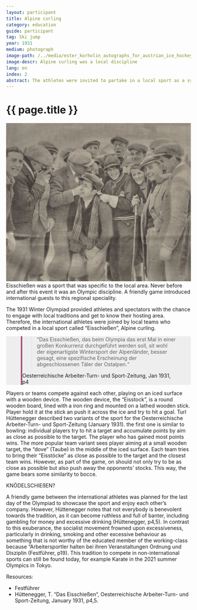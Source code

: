 ```yaml
---
layout: participant
title: Alpine curling
category: education
guide: participant
tag: Ski jump
year: 1931
medium: photograph
image-path: /../media/ester_korholin_autographs_for_austrian_ice_hockey.png
image-descr: Alpine curling was a local discipline
lang: en
index: 2
abstract: The athletes were invited to partake in a local sport as a symbol of international friendship, Alpine curling.
---
```

<div class="infotext">
  <h1  id="title">{{ page.title }}</h1>
  <div class="grid-item" id="exhibit-image"><img src="/../media/ester_korholin_autographs_for_austrian_ice_hockey.png" class="img-fluid" alt="Alpine curling was a local discipline">Eisschießen was a sport that was specific to the local area. Never before and after this event it was an Olympic discipline. A friendly game introduced international guests to this regional speciality.</div>
  <p>The 1931 Winter Olympiad provided athletes and spectators with the chance to engage with local traditions and get to know their hosting area. Therefore, the international athletes were joined by local teams who competed in a local sport called “Eisschießen”, Alpine curling.</p>
  <section class="vh-50" style="background-color: #eee;">
    <div class="container py-sm-5 h-50">
      <div class="row d-flex align-items-center h-20">
        <div class="col col-md-9 mb-3 mb-md-1">
          <figure class="bg-white p-3 rounded" style="border-left: .25rem solid #a34e78;">
            <blockquote class="blockquote pb-2">
              <p class="inlinequote">“Das Eisschießen, das beim Olympia das erst Mal in einer großen Konkurrenz durchgeführt werden soll, sit wohl der eigenartigste Wintersport der Alpenländer, besser gesagt, eine spezifische Erscheinung der abgeschlossenen Täler der Ostalpen.“
              </p>
            </blockquote>
          <figcaption class="blockquote-footer mb-0 font-italic">
            <span class="source">Oesterreichische Arbeiter-Turn- und Sport-Zeitung</span>, Jan 1931, p4
          </figcaption>
          </figure>
        </div>
      </div>
    </div>
  </section>
  <p>Players or teams compete against each other, playing on an iced surface with a wooden device. The wooden device, the “Eisstock”, is a round wooden board, lined with a iron ring and mounted on a lathed wooden stick. Player hold it at the stick an push it across the ice and try to hit a goal. Turl Hüttenegger described two variants of the sport for the Oesterreichische Arbeiter-Turn- und Sport-Zeitung (January 1931). the first one is similar to bowling: individual players try to hit a target and accumulate points by aim as close as possible to the target. The player who has gained most points wins. The more popular team variant sees player aiming at a small wooden target, the “dove” (Taube) in the middle of the iced surface. Each team tries to bring their “Eisstöcke” as close as possible to the target and the closest team wins. However, as part of the game, on should not only try to be as close as possible but also push away the opponents’ stocks. This way, the game bears some similarity to bocce.</p>
  KNÖDELSCHIEßEN?
  <p>A friendly game between the international athletes was planned for the last day of the Olympiad to showcase the sport and enjoy each other’s company. However, Hüttenegger notes that not everybody is benevolent towards the tradition, as it can become ruthless and full of banter, including gambling for money and excessive drinking (Hüttenegger, p4,5). In contrast to this exuberance, the socialist movement frowned upon excessiveness, particularly in drinking, smoking and other excessive behaviour as something that is not worthy of the educated member of the working-class because “Arbeitersportler halten bei ihren Veranstaltungen Ordnung und Disziplin (Festführer, p19).
  This tradition to compete in non-international sports can still be found today, for example Karate in the 2021 summer Olympics in Tokyo.</p>
  <div class="resources">
      <div class="resource-title">Resources:</div>
          <ul>
              <li>Festführer</li>
              <li>Hüttenegger, T. “Das Eisschießen“, Oesterreichische Arbeiter-Turn- und Sport-Zeitung, January 1931, p4,5.</li>
          </ul>
    </div>
</div>